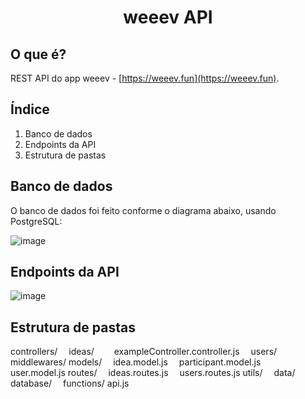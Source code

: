 # <p align='center'>weeev API</p>
  
## O que é?

REST API do app weeev - [https://weeev.fun](https://weeev.fun).
  
## Índice
  
 1. Banco de dados  
 2. Endpoints da API  
 3. Estrutura de pastas  

 ## Banco de dados

 O banco de dados foi feito conforme o diagrama abaixo, usando PostgreSQL:

 ![image](https://user-images.githubusercontent.com/66050113/203556877-02303ce8-2301-4185-b1eb-5e5e1eaa0ee4.png)

 ## Endpoints da API

 ![image](https://user-images.githubusercontent.com/66050113/203557532-56387892-ba7d-46bd-bbe2-a2f1b97c6f6d.png)

 ## Estrutura de pastas

 controllers/
 &emsp;ideas/
 &emsp;&emsp;exampleController.controller.js
 &emsp;users/
 middlewares/
 models/
 &emsp;idea.model.js
 &emsp;participant.model.js
 &emsp;user.model.js
 routes/
 &emsp;ideas.routes.js
 &emsp;users.routes.js
 utils/
 &emsp;data/
 &emsp;database/
 &emsp;functions/
 api.js